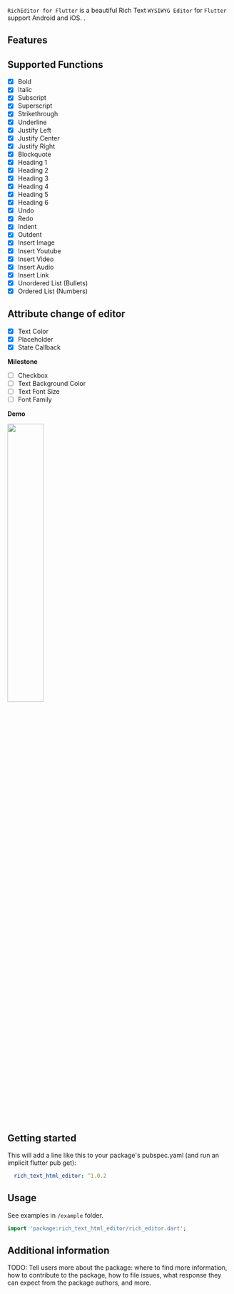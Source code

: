 <!--
This README describes the package. If you publish this package to pub.dev,
this README's contents appear on the landing page for your package.

For information about how to write a good package README, see the guide for
[writing package pages](https://dart.dev/guides/libraries/writing-package-pages).

For general information about developing packages, see the Dart guide for
[creating packages](https://dart.dev/guides/libraries/create-library-packages)
and the Flutter guide for
[developing packages and plugins](https://flutter.dev/developing-packages).
-->

`RichEditor for Flutter` is a beautiful Rich Text `WYSIWYG Editor` for `Flutter` support Android and iOS. .

## Features

Supported Functions
---

- [x] Bold
- [x] Italic
- [x] Subscript
- [x] Superscript
- [x] Strikethrough
- [x] Underline
- [x] Justify Left
- [x] Justify Center
- [x] Justify Right
- [x] Blockquote
- [x] Heading 1
- [x] Heading 2
- [x] Heading 3
- [x] Heading 4
- [x] Heading 5
- [x] Heading 6
- [x] Undo
- [x] Redo
- [x] Indent
- [x] Outdent
- [x] Insert Image
- [x] Insert Youtube
- [x] Insert Video
- [x] Insert Audio
- [x] Insert Link
- [x] Unordered List (Bullets)
- [x] Ordered List (Numbers)

Attribute change of editor
---
- [x] Text Color
- [x] Placeholder
- [x] State Callback

**Milestone**
- [ ] Checkbox
- [ ] Text Background Color
- [ ] Text Font Size
- [ ] Font Family

**Demo**

<img src="./example/demo/sample_rich_editext.gif" width=40% height=40%>

## Getting started

This will add a line like this to your package's pubspec.yaml (and run an implicit flutter pub get):
    
```yaml
  rich_text_html_editor: ^1.0.2
```

## Usage

See examples in `/example` folder.

```dart
import 'package:rich_text_html_editor/rich_editor.dart';
```

## Additional information

TODO: Tell users more about the package: where to find more information, how to
contribute to the package, how to file issues, what response they can expect
from the package authors, and more.
